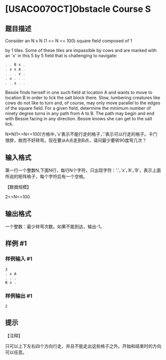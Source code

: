 # [USACO07OCT]Obstacle Course S

## 题目描述

Consider an N x N (1 <= N <= 100) square field composed of 1

by 1 tiles. Some of these tiles are impassible by cows and are marked with an 'x' in this 5 by 5 field that is challenging to navigate:

```cpp
. . B x . 
. x x A . 
. . . x . 
. x . . . 
. . x . . 
```
Bessie finds herself in one such field at location A and wants to move to location B in order to lick the salt block there.  Slow, lumbering creatures like cows do not like to turn and, of course, may only move parallel to the edges of the square field. For a given field, determine the minimum number of ninety degree turns in any path from A to B. The path may begin and end with Bessie facing in any direction. Bessie knows she can get to the salt lick.

N\*N(1<=N<=100)方格中，’x’表示不能行走的格子，’.’表示可以行走的格子。卡门很胖，故而不好转弯。现在要从A点走到B点，请问最少要转90度弯几次？


## 输入格式

第一行一个整数N,下面N行，每行N个字符，只出现字符：’.’，’x’，’A’，’B’，表示上面所说的矩阵格子，每个字符后有一个空格。

【数据规模】

2<=N<=100


## 输出格式

一个整数：最少转弯次数。如果不能到达，输出-1。


## 样例 #1

### 样例输入 #1
```
3
. x A
. . .
B x .
```

### 样例输出 #1

```
2
```

## 提示

【注释】

只可以上下左右四个方向行走，并且不能走出这些格子之外。开始和结束时的方向可以任意。

